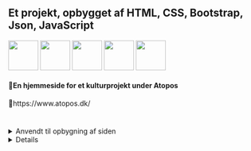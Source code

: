 <h2>Et projekt, opbygget af HTML, CSS, Bootstrap, Json, JavaScript</h2>
<span>
<img src="https://cdn.jsdelivr.net/gh/devicons/devicon@latest/icons/html5/html5-original.svg" / width=60px>
<img src="https://cdn.jsdelivr.net/gh/devicons/devicon@latest/icons/bootstrap/bootstrap-original.svg" / width=60px">
<img src="https://cdn.jsdelivr.net/gh/devicons/devicon@latest/icons/json/json-original.svg" / width=60px>
<img src="https://cdn.jsdelivr.net/gh/devicons/devicon@latest/icons/javascript/javascript-original.svg" / width=60px">
<img src="https://cdn.jsdelivr.net/gh/devicons/devicon@latest/icons/blazor/blazor-original.svg" / width=60px">
</span>

<h4>🔭En hjemmeside for et kulturprojekt under Atopos</h4>
🔗https://www.atopos.dk/

<h1>
</h1>
<details>
<summary>Anvendt til opbygning af siden</summary>

| Rank | Sprog      |
|-----:|------------|
|     1| C#         |
|     2| HTML, CSS  |
|     3| Bootstrap  |
|     4| JavaScript |
</details>

<details>
